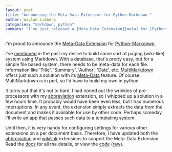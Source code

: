 ```yaml
---
layout: post
title: "Announcing the Meta-Data Extension for Python-Markdown "
author: Waylan Limberg
categories: "markdown, python"
summary: "I've just released a [Meta-Data Extension][meta] for [Python-Markdown][python].  I've also updated the [WikiLink][] and [Abbreviation][] extensions to support it. Here's how it came about.  [meta]: http://achinghead.com/markdown/meta-data/ [python]: http://www.freewisdom.org/projects/python-markdown/ [Wikilink]: http://achinghead.com/markdown/wikilink/ [Abbreviation]: http://achinghead.com/markdown/abbr/"
---
```


I'm proud to announce the [Meta-Data Extension][meta] for [Python-Markdown][python].

[meta]: http://achinghead.com/markdown/meta-data/
[python]: http://www.freewisdom.org/projects/python-markdown/

I've [mentioned][] in the past my desire to build some sort of paging (wiki-like) system using Markdown. With a database, that's pretty easy, but for a simple file based system, there needs to be meta-data for each file. Information like 'Title', 'Summary', 'Author', 'Date', etc. [MultiMarkdown][] offers just such a solution with its [Meta-Data][] feature. Of course, MultiMarkdown is in perl, so I'd have to build my own in python.

It turns out that it's not to hard. I had ironed out the wrinkles of pre-processors with my [abbreviation][] extension, so I whipped up a solution in a few hours time. It probably would have been even less, but I had numerous interruptions. In any event, the extension simply extracts the data from the document and makes it available for use by other code. Perhaps someday I'll write an app that passes such data to a templating system.

Until then, it is very handy for configuring settings for various other extensions on a per document basis. Therefore, I have updated both the [abbreviation][] and [wikilink][] extensions to support the Meta-Data Extension. Read the [docs][] for all the details, or view the [code][] ([raw][]).

[mentioned]: http://achinghead.com/archive/67/adding-wikilinks-to-markdown-in-python/
[MultiMarkdown]: http://fletcherpenney.net/MultiMarkdown
[Meta-Data]: http://fletcherpenney.net/MultiMarkdown_Syntax_Guide#metadata
[abbreviation]: http://achinghead.com/markdown/abbr/
[wikilink]: http://achinghead.com/markdown/wikilink/
[docs]: http://achinghead.com/markdown/meta-data/
[code]: https://code.achinghead.com/browser/mdx/meta/trunk/mdx_meta.py
[raw]: https://code.achinghead.com/browser/mdx/meta/trunk/mdx_meta.py?format=raw